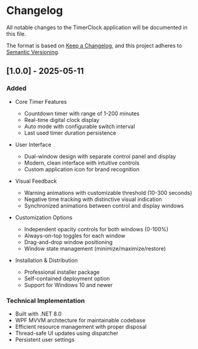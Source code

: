 # Changelog

All notable changes to the TimerClock application will be documented in this file.

The format is based on [Keep a Changelog](https://keepachangelog.com/en/1.0.0/),
and this project adheres to [Semantic Versioning](https://semver.org/spec/v2.0.0.html).

## [1.0.0] - 2025-05-11

### Added
- Core Timer Features
  - Countdown timer with range of 1-200 minutes
  - Real-time digital clock display
  - Auto mode with configurable switch interval
  - Last used timer duration persistence
  
- User Interface
  - Dual-window design with separate control panel and display
  - Modern, clean interface with intuitive controls
  - Custom application icon for brand recognition
  
- Visual Feedback
  - Warning animations with customizable threshold (10-300 seconds)
  - Negative time tracking with distinctive visual indication
  - Synchronized animations between control and display windows
  
- Customization Options
  - Independent opacity controls for both windows (0-100%)
  - Always-on-top toggles for each window
  - Drag-and-drop window positioning
  - Window state management (minimize/maximize/restore)
  
- Installation & Distribution
  - Professional installer package
  - Self-contained deployment option
  - Support for Windows 10 and newer

### Technical Implementation
- Built with .NET 8.0
- WPF MVVM architecture for maintainable codebase
- Efficient resource management with proper disposal
- Thread-safe UI updates using dispatcher
- Persistent user settings